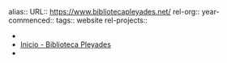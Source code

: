 alias::
URL:: https://www.bibliotecapleyades.net/
rel-org::
year-commenced::
tags:: website
rel-projects::


-
- [Inicio - Biblioteca Pleyades](https://www.bibliotecapleyades.net/)
-
